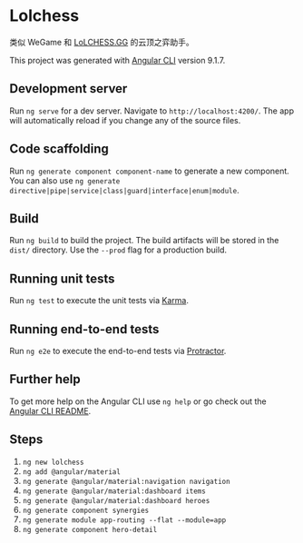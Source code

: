 # Lolchess

类似 WeGame 和 [LoLCHESS.GG](https://lolchess.gg/) 的云顶之弈助手。

This project was generated with [Angular CLI](https://github.com/angular/angular-cli) version 9.1.7.

## Development server

Run `ng serve` for a dev server. Navigate to `http://localhost:4200/`. The app will automatically reload if you change any of the source files.

## Code scaffolding

Run `ng generate component component-name` to generate a new component. You can also use `ng generate directive|pipe|service|class|guard|interface|enum|module`.

## Build

Run `ng build` to build the project. The build artifacts will be stored in the `dist/` directory. Use the `--prod` flag for a production build.

## Running unit tests

Run `ng test` to execute the unit tests via [Karma](https://karma-runner.github.io).

## Running end-to-end tests

Run `ng e2e` to execute the end-to-end tests via [Protractor](http://www.protractortest.org/).

## Further help

To get more help on the Angular CLI use `ng help` or go check out the [Angular CLI README](https://github.com/angular/angular-cli/blob/master/README.md).

## Steps

1. `ng new lolchess`
2. `ng add @angular/material`
3. `ng generate @angular/material:navigation navigation`
4. `ng generate @angular/material:dashboard items`
4. `ng generate @angular/material:dashboard heroes`
4. `ng generate component synergies`
4. `ng generate module app-routing --flat --module=app`
4. `ng generate component hero-detail`
